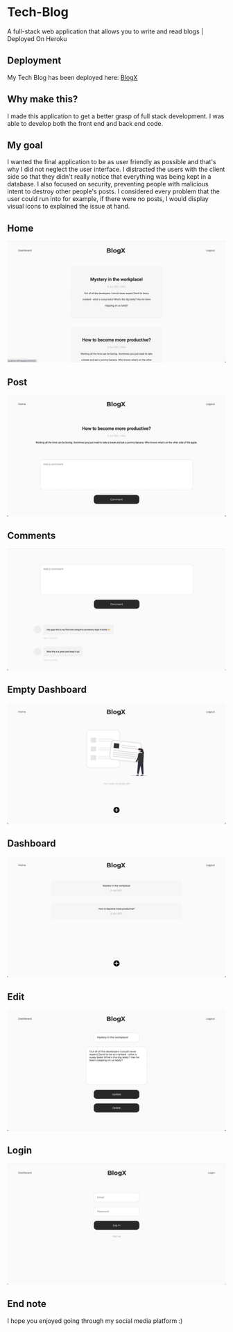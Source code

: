 # Tech-Blog

A full-stack web application that allows you to write and read blogs | Deployed On Heroku

## Deployment

My Tech Blog has been deployed here:
[BlogX](https://infinite-earth-35208.herokuapp.com/)

## Why make this?

I made this application to get a better grasp of full stack development. I was able to develop both the front end and back end code.

## My goal

I wanted the final application to be as user friendly as possible and that's why I did not neglect the user interface. I distracted the users with the client side so that they didn't really notice that everything was being kept in a database. I also focused on security, preventing people with malicious intent to destroy other people's posts. I considered every problem that the user could run into for example, if there were no posts, I would display visual icons to explained the issue at hand.

## Home

![Home](./public/images/Home.png)

## Post

![Post](./public/images/Post.png)

## Comments

![Comments](./public/images/Comments.png)

## Empty Dashboard

![Empty Dashboard](./public/images/Dashboardnone.png)

## Dashboard

![Dashboard](./public/images/Dashboard.png)

## Edit

![Edit](./public/images/Edit.png)

## Login

![Login](./public/images/Login.png)

## End note

I hope you enjoyed going through my social media platform :)
